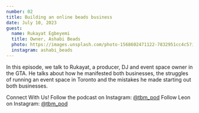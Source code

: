 ```yaml
---
number: 02
title: Building an online beads business
date: July 10, 2023
guest:
  name: Rukayat Egbeyemi
  title: Owner, Ashabi Beads
  photo: https://images.unsplash.com/photo-1568602471122-7832951cc4c5?ixlib=rb-4.0.3&ixid=M3wxMjA3fDB8MHxzZWFyY2h8NXx8cG90cmFpdHxlbnwwfHwwfHx8MA%3D%3D&auto=format&fit=crop&w=800&q=60
  instagram: ashabi_beads
---
```


In this episode, we talk to Rukayat, a producer, DJ and event space owner in the GTA. He talks about how he manifested both businesses, the struggles of running an event space in Toronto and the mistakes he made starting out both businesses.

Connect With Us! Follow the podcast on Instagram: [@tbm_pod](https://www.instagram.com/tbm_pod) Follow Leon on Instagram: [@tbm_pod](https://www.instagram.com/leon.suave)

